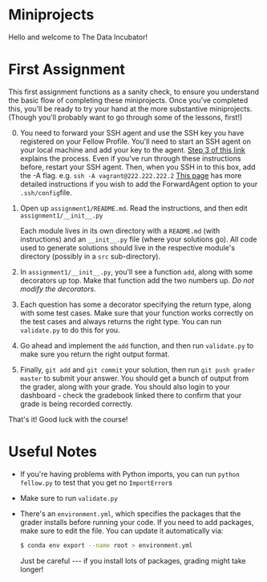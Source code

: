 Miniprojects
==========
Hello and welcome to The Data Incubator!

# First Assignment

This first assignment functions as a sanity check, to ensure you
understand the basic flow of completing these miniprojects. Once you've
completed this, you'll be ready to try your hand at the more substantive
miniprojects. (Though you'll probably want to go through some of the
lessons, first!)

0. You need to forward your SSH agent and use the SSH key you have registered on your 
   Fellow Profile. You'll need to start an SSH agent on your local machine and add
   your key to the agent. 
   [Step 3 of this link](https://help.github.com/articles/generating-ssh-keys/)
   explains the process. Even if you've run through these instructions before,
   restart your SSH agent. Then, when you SSH in to this box, add the -A flag.
   e.g. `ssh -A vagrant@222.222.222.2`
   [This page](https://developer.github.com/guides/using-ssh-agent-forwarding/)
   has more detailed instructions if you wish to add the ForwardAgent 
   option to your `.ssh/config`file.

1. Open up `assignment1/README.md`. Read the instructions, and then edit
   `assignment1/__init__.py`

   Each module lives in its own directory with a `README.md` (with
   instructions) and an `__init__.py` file (where your solutions go).
   All code used to generate solutions should live in the respective
   module's directory (possibly in a `src` sub-directory).

2. In `assignment1/__init__.py`, you'll see a function `add`, along with
   some decorators up top.  Make that function add the two numbers up.
   *Do not modify the decorators*.

3. Each question has some a decorator specifying the return type, along
   with some test cases. Make sure that your function works correctly on
   the test cases and always returns the right type. You can run
   `validate.py` to do this for you.

4. Go ahead and implement the `add` function, and then run `validate.py`
   to make sure you return the right output format.

5. Finally, `git add` and `git commit` your solution, then run
   `git push grader master` to submit your answer. You should get a
   bunch of output from the grader, along with your grade. You should
   also login to your dashboard - check the gradebook linked there to
   confirm that your grade is being recorded correctly.

That's it! Good luck with the course!

# Useful Notes

- If you're having problems with Python imports, you can run 
  `python fellow.py` to test that you get no `ImportError`s
- Make sure to run `validate.py` 
- There's an `environment.yml`, which specifies the packages that the
  grader installs before running your code. If you need to add
  packages, make sure to edit the file. You can update it
  automatically via:

  ```bash
  $ conda env export --name root > environment.yml
  ```

  Just be careful --- if you install lots of packages, grading might
  take longer!
